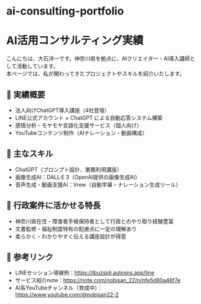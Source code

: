 # ai-consulting-portfolio

# AI活用コンサルティング実績

こんにちは、大石洋一です。神奈川県を拠点に、AIクリエイター・AI導入講師として活動しています。  
本ページでは、私が関わってきたプロジェクトやスキルを紹介いたします。

## 🔹 実績概要
- 法人向けChatGPT導入講座（4社登壇）
- LINE公式アカウント × ChatGPT による自動応答システム構築
- 感情分析・モヤモヤ言語化支援サービス（個人向け）
- YouTubeコンテンツ制作（AIナレーション・動画構成）

## 🔹 主なスキル
- ChatGPT（プロンプト設計、業務利用講座）
- 画像生成AI：DALL·E 3（OpenAI提供の画像生成AI）
- 音声生成・動画支援AI：Vrew（自動字幕・ナレーション生成ツール）

## 🔹 行政案件に活かせる特長
- 神奈川県在住・障害者手帳保持者として行政とのやり取り経験豊富
- 文書監修・福祉制度特有の配慮点に一定の理解あり
- 柔らかく・わかりやすく伝える講座設計が得意

## 🔹 参考リンク
- LINEセッション導線例：https://lbuzspli.autosns.app/line
- サービス紹介note：https://note.com/nobisan_22/n/nfe5d80a46f7e
- AI系YouTubeチャンネル（育成中）：https://www.youtube.com/@nobisan22-2

